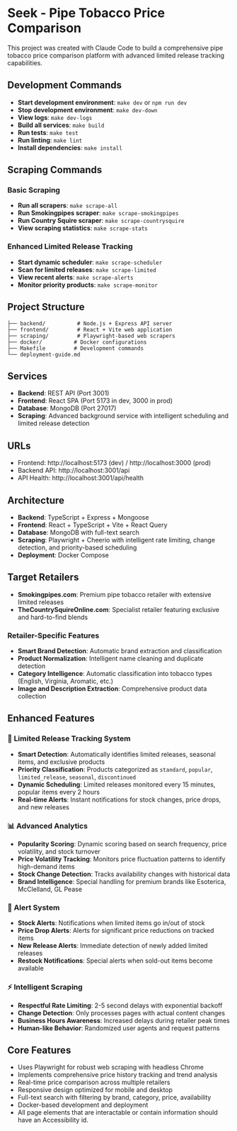 # Seek - Pipe Tobacco Price Comparison

This project was created with Claude Code to build a comprehensive pipe tobacco price comparison platform with advanced limited release tracking capabilities.

## Development Commands

- **Start development environment**: `make dev` or `npm run dev`
- **Stop development environment**: `make dev-down`
- **View logs**: `make dev-logs`
- **Build all services**: `make build`
- **Run tests**: `make test`
- **Run linting**: `make lint`
- **Install dependencies**: `make install`

## Scraping Commands

### Basic Scraping
- **Run all scrapers**: `make scrape-all`
- **Run Smokingpipes scraper**: `make scrape-smokingpipes`  
- **Run Country Squire scraper**: `make scrape-countrysquire`
- **View scraping statistics**: `make scrape-stats`

### Enhanced Limited Release Tracking
- **Start dynamic scheduler**: `make scrape-scheduler`
- **Scan for limited releases**: `make scrape-limited`
- **View recent alerts**: `make scrape-alerts`
- **Monitor priority products**: `make scrape-monitor`

## Project Structure

```
├── backend/          # Node.js + Express API server
├── frontend/         # React + Vite web application  
├── scraping/         # Playwright-based web scrapers
├── docker/          # Docker configurations
├── Makefile         # Development commands
└── deployment-guide.md
```

## Services

- **Backend**: REST API (Port 3001)
- **Frontend**: React SPA (Port 5173 in dev, 3000 in prod)
- **Database**: MongoDB (Port 27017)
- **Scraping**: Advanced background service with intelligent scheduling and limited release detection

## URLs

- Frontend: http://localhost:5173 (dev) / http://localhost:3000 (prod)
- Backend API: http://localhost:3001/api
- API Health: http://localhost:3001/api/health

## Architecture

- **Backend**: TypeScript + Express + Mongoose
- **Frontend**: React + TypeScript + Vite + React Query
- **Database**: MongoDB with full-text search
- **Scraping**: Playwright + Cheerio with intelligent rate limiting, change detection, and priority-based scheduling
- **Deployment**: Docker Compose

## Target Retailers

- **Smokingpipes.com**: Premium pipe tobacco retailer with extensive limited releases
- **TheCountrySquireOnline.com**: Specialist retailer featuring exclusive and hard-to-find blends

### Retailer-Specific Features
- **Smart Brand Detection**: Automatic brand extraction and classification
- **Product Normalization**: Intelligent name cleaning and duplicate detection
- **Category Intelligence**: Automatic classification into tobacco types (English, Virginia, Aromatic, etc.)
- **Image and Description Extraction**: Comprehensive product data collection

## Enhanced Features

### 🎯 Limited Release Tracking System
- **Smart Detection**: Automatically identifies limited releases, seasonal items, and exclusive products
- **Priority Classification**: Products categorized as `standard`, `popular`, `limited_release`, `seasonal`, `discontinued`
- **Dynamic Scheduling**: Limited releases monitored every 15 minutes, popular items every 2 hours
- **Real-time Alerts**: Instant notifications for stock changes, price drops, and new releases

### 📊 Advanced Analytics
- **Popularity Scoring**: Dynamic scoring based on search frequency, price volatility, and stock turnover
- **Price Volatility Tracking**: Monitors price fluctuation patterns to identify high-demand items
- **Stock Change Detection**: Tracks availability changes with historical data
- **Brand Intelligence**: Special handling for premium brands like Esoterica, McClelland, GL Pease

### 🚨 Alert System
- **Stock Alerts**: Notifications when limited items go in/out of stock
- **Price Drop Alerts**: Alerts for significant price reductions on tracked items
- **New Release Alerts**: Immediate detection of newly added limited releases
- **Restock Notifications**: Special alerts when sold-out items become available

### ⚡ Intelligent Scraping
- **Respectful Rate Limiting**: 2-5 second delays with exponential backoff
- **Change Detection**: Only processes pages with actual content changes
- **Business Hours Awareness**: Increased delays during retailer peak times
- **Human-like Behavior**: Randomized user agents and request patterns

## Core Features

- Uses Playwright for robust web scraping with headless Chrome
- Implements comprehensive price history tracking and trend analysis  
- Real-time price comparison across multiple retailers
- Responsive design optimized for mobile and desktop
- Full-text search with filtering by brand, category, price, availability
- Docker-based development and deployment
- All page elements that are interactable or contain information should have an Accessibility id.